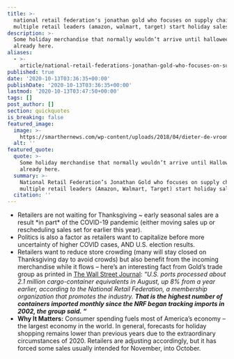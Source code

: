 ```yaml
---
title: >-
  national retail federation's jonathan gold who focuses on supply chains as
  multiple retail leaders (amazon, walmart, target) start holiday sales early.
description: >-
  Some holiday merchandise that normally wouldn’t arrive until halloween is
  already here.
aliases:
  - >-
    article/national-retail-federations-jonathan-gold-who-focuses-on-supply-chains-as-multiple-retail-leaders-amazon-walmart-target-start-holiday-sales-early/
published: true
date: '2020-10-13T03:36:35+00:00'
publishDate: '2020-10-13T03:36:35+00:00'
lastmod: '2020-10-13T03:47:50+00:00'
tags: []
post_author: []
section: quickquotes
is_breaking: false
featured_image:
  image: >-
    https://smarthernews.com/wp-content/uploads/2018/04/dieter-de-vroomen-452887-unsplash-scaled.jpg
  alt: ''
featured_quote:
  quote: >-
    Some holiday merchandise that normally wouldn’t arrive until Halloween is
    already here.
  summary: >-
    National Retail Federation’s Jonathan Gold who focuses on supply chains as
    multiple retail leaders (Amazon, Walmart, Target) start holiday sales early.
  citation: ''
---
```

*   Retailers are not waiting for Thanksgiving ~ early seasonal sales are a result \*in part\* of the COVID-19 pandemic (either moving sales up or rescheduling sales set for earlier this year).
*   Politics is also a factor as retailers want to capitalize before more uncertainty of higher COVID cases, AND U.S. election results.
*   Retailers want to reduce store crowding (many will stay closed on Thanksgiving day to avoid crowds) but also benefit from the incoming merchandise while it flows – here’s an interesting fact from Gold’s trade group as printed in [The Wall Street Journal](\"https://www.wsj.com/articles/an-october-prime-day-opens-a-remade-holiday-shopping-calendar-11602501518?mod=hp_lead_pos4\"): _“U.S. ports processed about 2.1 million cargo-container equivalents in August, up 8% from a year earlier, according to the National Retail Federation, a membership organization that promotes the industry. **That is the highest number of containers imported monthly since the NRF began tracking imports in 2002, the group said. “**_
*   **Why It Matters:** Consumer spending fuels most of America’s economy – the largest economy in the world. In general, forecasts for holiday shopping remains lower than previous years due to the extraordinary circumstances of 2020. Retailers are adjusting accordingly, but it has forced some sales usually intended for November, into October.
